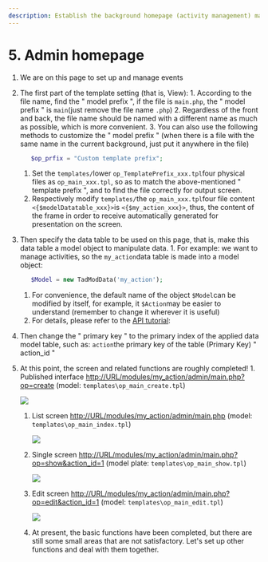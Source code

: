 ```yaml
---
description: Establish the background homepage (activity management) main.php
---
```


# 5. Admin homepage

1. We are on this page to set up and manage events
2. The first part of the template setting \(that is, View\): 1. According to the file name, find the " model prefix ", if the file is `main.php`, the " model prefix " is `main`\(just remove the file name `.php`\) 2. Regardless of the front and back, the file name should be named with a different name as much as possible, which is more convenient. 3. You can also use the following methods to customize the " model prefix " \(when there is a file with the same name in the current background, just put it anywhere in the file\)

   ```php
      $op_prfix = "Custom template prefix";
   ```

   1. Set the `templates/`lower `op_TemplatePrefix_xxx.tpl`four physical files as `op_main_xxx.tpl`, so as to match the above-mentioned " template prefix ", and to find the file correctly for output screen.
   2. Respectively modify `templates/`the `op_main_xxx.tpl`four file content `<{$modelDatatable_xxx}>`is `<{$my_action_xxx}>`, thus, the content of the frame in order to receive automatically generated for presentation on the screen.

3. Then specify the data table to be used on this page, that is, make this data table a model object to manipulate data. 1. For example: we want to manage activities, so the `my_action`data table is made into a model object:

   ```php
      $Model = new TadModData('my_action');
   ```

   1. For convenience, the default name of the object `$Model`can be modified by itself, for example, it `$Action`may be easier to understand \(remember to change it wherever it is useful\)
   2. For details, please refer to the [API tutorial](https://xoops.gitbook.io/jill-lazy-framework-api/3.tadmoddata-class/3.tadmoddata-class):  

4. Then change the " primary key " to the primary index of the applied data model table, such as: `action`the primary key of the table \(Primary Key\) " action\_id "
5. At this point, the screen and related functions are roughly completed! 1. Published interface [http://URL/modules/my\_action/admin/main.php?op=create](http://URL/modules/my_action/admin/main.php?op=create) \(model: `templates\op_main_create.tpl`\)

   ![](https://campus-xoops.tn.edu.tw/uploads/tad_book3/image/47/%E7%81%AB%E7%8B%90%E6%88%AA%E5%9B%BE_2020-05-28T00-27-21.373Z.png)

   1. List screen [http://URL/modules/my\_action/admin/main.php](http://URL/modules/my_action/admin/main.php) \(model: `templates\op_main_index.tpl`\)

      ![](https://campus-xoops.tn.edu.tw/uploads/tad_book3/image/47/%E7%81%AB%E7%8B%90%E6%88%AA%E5%9B%BE_2020-05-28T08-09-29.750Z.png)

   2. Single screen [http://URL/modules/my\_action/admin/main.php?op=show&action\_id=1](http://URL/modules/my_action/admin/main.php?op=show&action_id=1) \(model plate: `templates\op_main_show.tpl`\)

      ![](https://campus-xoops.tn.edu.tw/uploads/tad_book3/image/47/%E7%81%AB%E7%8B%90%E6%88%AA%E5%9B%BE_2020-05-28T00-41-56.490Z.png)

   3. Edit screen [http://URL/modules/my\_action/admin/main.php?op=edit&action\_id=1](http://URL/modules/my_action/admin/main.php?op=edit&action_id=1) \(model: `templates\op_main_edit.tpl`\)

      ![](https://campus-xoops.tn.edu.tw/uploads/tad_book3/image/47/%E7%81%AB%E7%8B%90%E6%88%AA%E5%9B%BE_2020-05-28T00-44-28.429Z.png)

   4. At present, the basic functions have been completed, but there are still some small areas that are not satisfactory. Let's set up other functions and deal with them together.


